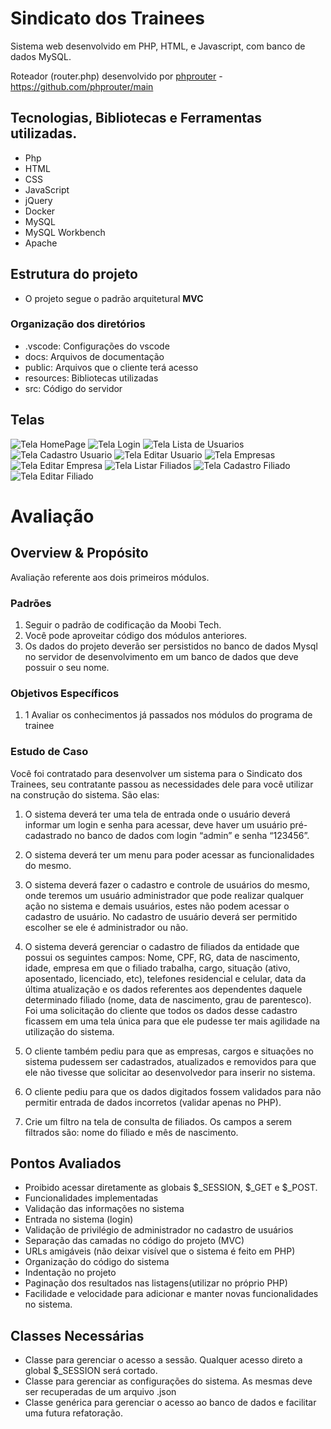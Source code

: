 # Sindicato dos Trainees

Sistema web desenvolvido em PHP, HTML, e Javascript, com banco de dados MySQL.

Roteador (router.php) desenvolvido por [phprouter](https://github.com/phprouter) - <https://github.com/phprouter/main>

## Tecnologias, Bibliotecas e Ferramentas utilizadas.
- Php
- HTML
- CSS
- JavaScript
- jQuery
- Docker
- MySQL
- MySQL Workbench
- Apache

## Estrutura do projeto
- O projeto segue o padrão arquitetural **MVC**

### Organização dos diretórios
- .vscode: Configurações do vscode
- docs: Arquivos de documentação
- public: Arquivos que o cliente terá acesso
- resources: Bibliotecas utilizadas
- src: Código do servidor

## Telas
![Tela HomePage](/docs/img/homepage.png)
![Tela Login](/docs/img/login.png)
![Tela Lista de Usuarios](/docs/img/lista-usuarios.png)
![Tela Cadastro Usuario](/docs/img/cadastro-usuario.png)
![Tela Editar Usuario](/docs/img/editar-usuario.png)
![Tela Empresas](/docs/img/empresa.png)
![Tela Editar Empresa](/docs/img/editar-empresa.png)
![Tela Listar Filiados](/docs/img/filiados.png)
![Tela Cadastro Filiado](/docs/img/cadastro-filiado.png)
![Tela Editar Filiado](/docs/img/editar-filiado.png)

# Avaliação

## Overview & Propósito
Avaliação referente aos dois primeiros módulos.

### Padrões
1. Seguir o padrão de codificação da Moobi Tech.
2. Você pode aproveitar código dos módulos anteriores.
3. Os dados do projeto deverão ser persistidos no banco de dados Mysql no servidor de desenvolvimento em um banco de dados que deve possuir o seu nome.
### Objetivos Específicos
1. 1 Avaliar os conhecimentos já passados nos módulos do programa de trainee

### Estudo de Caso
Você foi contratado para desenvolver um sistema para o Sindicato dos Trainees, seu contratante passou as necessidades dele para você utilizar na construção do sistema.  São elas:

1. O sistema deverá ter uma tela de entrada onde o usuário deverá informar um login e senha para acessar, deve haver um usuário pré-cadastrado no banco de dados com login “admin” e senha “123456”.

2. O sistema deverá ter um menu para poder acessar as funcionalidades do mesmo.

3. O sistema deverá fazer o cadastro e controle de usuários do mesmo, onde teremos um usuário administrador que pode realizar qualquer ação no sistema e demais usuários, estes não podem acessar o cadastro de usuário. No cadastro de usuário deverá ser permitido escolher se ele é administrador ou não.

4. O sistema deverá gerenciar o cadastro de filiados da entidade que possui os seguintes campos: Nome, CPF, RG, data de nascimento, idade, empresa em que o filiado trabalha, cargo, situação (ativo, aposentado, licenciado, etc), telefones residencial e celular, data da última atualização e os dados referentes aos dependentes daquele determinado filiado (nome, data de nascimento, grau de parentesco). Foi uma solicitação do cliente que todos os dados desse cadastro ficassem em uma tela única para que ele pudesse ter mais agilidade na utilização do sistema.

5. O cliente também pediu para que as empresas, cargos e situações no sistema pudessem ser cadastrados, atualizados e removidos para que ele não tivesse que solicitar ao desenvolvedor para inserir no sistema.

6. O cliente pediu para que os dados digitados fossem validados para não permitir entrada de dados incorretos (validar apenas no PHP).

7. Crie um filtro na tela de consulta de filiados. Os campos a serem filtrados são: nome do filiado e mês de nascimento.

## Pontos Avaliados
*  Proibido acessar diretamente as globais $_SESSION, $_GET e $_POST.
*  Funcionalidades implementadas
*  Validação das informações no sistema
*  Entrada no sistema (login)
*  Validação de privilégio de administrador no cadastro de usuários
*  Separação das camadas no código do projeto (MVC)
*  URLs amigáveis (não deixar visível que o sistema é feito em PHP)
*  Organização do código do sistema
*  Indentação no projeto
*  Paginação dos resultados nas listagens(utilizar no próprio PHP)
*  Facilidade e velocidade para adicionar e manter novas funcionalidades no sistema.

## Classes Necessárias
* Classe para gerenciar o acesso a sessão. Qualquer acesso direto a global $_SESSION será cortado.
* Classe para gerenciar as configurações do sistema. As mesmas deve ser recuperadas de um arquivo .json
* Classe genérica para gerenciar o acesso ao banco de dados e facilitar uma futura refatoração.


